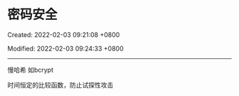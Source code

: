 # 密码安全

Created: 2022-02-03 09:21:08 +0800

Modified: 2022-02-03 09:24:33 +0800

---


慢哈希 如bcrypt

时间恒定的比较函数，防止试探性攻击
